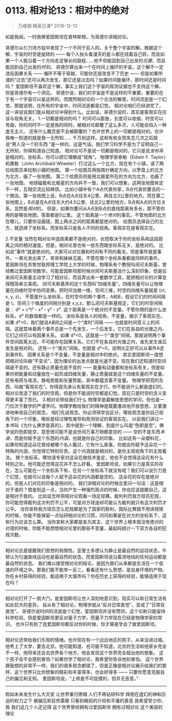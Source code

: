 # 0113. 相对论13：相对中的绝对
> 万维钢·精英日课³
2018-12-12

如是我闻。一时我佛爱因斯坦在普林斯顿。为哥德尔讲相对论。

哥德尔从引力场方程中发现了一个不同于前人的、关于整个宇宙的解。根据这个解，宇宙的时空是旋转的 —— 每个人抬头看漫天的星斗都在绕着自己转，而且如果一个人能沿着一个方向走足够长的路程……他不但能回到自己出发的*位置*，而且能回到自己出发的*时刻*。
哥德尔算出来一个在时间上循环的宇宙。这个解不一定违反因果关系 —— 循环不等于穿越，可能你还是改变不了历史 —— 但是如果所谓的“过去”还可以再次发生，那它还是过去吗？如果时间能循环，那时间还是时间吗？
爱因斯坦不喜欢这个解，事实上我们这个宇宙的观测证据也不支持这个解。但是哥德尔有一个洞见。
哥德尔说，我们的宇宙是不是这样的不重要。重要的在于有一个宇宙可以是这样的。而既然相对论的一个合法的解里，时间流逝是一个幻觉，那就说明，在所有的宇宙中，时间流逝都是幻觉。
相对论咱们已经讲完了，这一讲说说我们能从相对论中得到什么。比如说，哥德尔说的，其实是客观实在应该与视角无关。
1.一切都是相对的吗？
时间可以膨胀，长度可以收缩，时空可以弯曲，你的同时不一定是我的同时。被相对论颠覆了这么多次，人可能会陷入一种虚无主义。
还有什么概念是不会被颠覆的？也许世界上的一切都是相对的。也许我唯一知道的就是我一无所知……
千万别这样。这和有些女孩失恋几次之后就说“男人没一个好东西 ”是一样的，这是气话。我们学习科学不是为了证明自己一无所知，你得知道自己知道。
相对论可不是说一切都是相对的，它只是说*坐标系*是相对的。坐标系，你可以把它理解成“视角”。
物理学家泰勒（Edwin F. Taylor）和惠勒（John Archibald Wheeler）打过这么一个比方。现在有个小镇，请了两位绘图员来绘制小镇的地图。
第一个绘图员用指南针确定方向，以罗盘上的北方为北方，画了一张地图。
第二个绘图员则是用北极星所在的方向为北方，也画了一张地图。
地球磁极和北极星的方向并不一致，我们可以想象，这两张地图肯定不一样，互相交流比较麻烦。
比如小镇中有个A点代表你家，B点代表你要去的一个商店。第一张地图上说，B点在A点往东4公里、再往北3公里的地方。而在第二张地图上，B点是在A点往东大约4.5公里、往北2公里的地方。B点和A点的方位关系，显然是*相对*的。
但是，如果你要问从A点到B点的直线距离有多长，那不管你用的是哪张地图，答案都是5公里。
这个距离是一个*绝对*的事实。不管地图的北方在哪儿，只要你没画错，图上两点之间的距离都是绝对的。
绘图员选择自己的北方，就选择了坐标系。而坐标系只是各人不同的视角。客观实在是客观实在。

2.不变量
当然在相对论中连距离都不是绝对的，长短取决于你的坐标系和这段距离之间的相对速度。但是，相对论里也有一些东西跟坐标系无关，是绝对的。
比如说“事件”就是绝对的。大家可以对位置和时间有不同的看法，但是事件就是事件。一束光发出来了，哥哥和妹妹见面，不管在哪个坐标系看都是同样的事件。
爱因斯坦在苏黎世联邦理工学院上大学的时候，物理系有个教授叫闵可夫斯基，曾经教过爱因斯坦数学。可能爱因斯坦那时候对闵可夫斯基没什么深刻印象，但是后来闵可夫斯基主动学习了相对论，而且弄出来一套数学工具，能把相对论的计算变得既简单又美观。
闵可夫斯基弄的这个东西叫“四维矢量”。四维矢量可以让物理量在四维时空中协同变换。把时间当做一维，空间三维，时空的四维矢量就是 (ct, x, y, z)。
不管是什么坐标系，在时空中的两个事件，A和B，假设它们的时间间隔是 t，空间三个维度的间隔分别是 x,y,z，那么闵可夫斯基规定，它们的时空间隔是：
d² = c²t² - x² - y² - z².
这个距离是一个绝对的不变量。不管你用的是什么坐标系，d² 的数值都是一样的。
坐标系是各人的视角，不变量，揭示了客观实在。
如果 d²>0，我们就说A和B之间是一个“类时”间隔 —— 也就是时间意义上的间隔。这就意味着两个事件总是一个先发生，一个后发生，它们在各自的光锥之内，它们之间可以有因果关系。
如果 d²<0，这就是一个“类空”间隔，那就说明两个事件空间距离太远，不可能存在因果关系。它们不在各自的光锥之内，谁先发生谁后发生是相对的。
还有一个“类光”间隔，也就是 d²=0，说明光正好可以从事件A走到事件B。
因果关系是个不变量。不变量是相对中的绝对。
其实爱因斯坦一度想把相对论叫做“不变论”，因为理论的出发点就是光速不变。现在我们还知道时空间隔是不变的。还有静止质量也是不变的 —— 能量和动量都和坐标系有关，但是如果你把能量和动量放在一起形成四维矢量，静止质量就是这个四维矢量的不变量。还有电荷与电流，静电势能和矢量势能，其中都蕴含着不变量。
物理学研究的东西，叫做“客观实在”。你得首先承认有客观实在才行。你不能说什么都是虚幻的。相对论改造了我们的时空观，但是你不能说时空都是幻觉。现在只是时空的含义变得更丰富了而已。
3.相对论带给我们什么
物理学是最解放思想的学问，但也是一门仅次于数学的严谨学问。物理学教给我们的精神是既要激进地开放思想，又要激进地审视自己的观念。
咱们先说观念。你必须得学会区分，哪些观念是你自己视角下的一个印象，哪些是经过理性推导和观测验证的客观实在。
以前我们讲过一本书叫《为什么佛学是真的》，其中提到一个理解，到底什么叫是“色即是空”。佛学说的色即是空，意思很可能不是说世间万事万物都是空的 —— 空的不是东西*本身*，而是你赋予这个东西的*内涵*，也就是你自己的印象。
比如这有一朵塑料花，如果你知道这朵花曾经被哪个名人戴过，它有什么故事，你就会你赋予这朵花一个特殊的内涵，你觉得它特别珍贵。这个内涵就是相对的，是你主观视角下的主观看法。
换个坐标系，哪怕请专家对这朵花做技术鉴定，他也不会觉得这朵花有什么特别之处。他可能还觉得这花并不怎么好看。
爱因斯坦说，如果引力是真实的存在，怎么可能在一个坐标系下有，在另一个坐标系下就没有呢？我们可以说引力是个幻觉，也就可以说每个人赋予这朵花的内涵都是空的。
这朵花的存在是绝对的，但是人们对花的印象是相对的。
我们讲相对论的时候总爱问一句话：这是相对于谁的？借鉴到这一点，当你产生一种强烈观点的时候，你也应该提醒自己，这是相对于我的。
比如说怎样用相对论观看一场足球赛。裁判判罚我方球员犯规，你可能觉得裁判这次判罚不公平，可是对方球迷却可能认为裁判就只有这次判罚才公平。
当你宣称我方球员怎么犯规都是为了国家的胜利，国际比赛就不用讲规矩的时候，你能不能保留一点钻研相对论的习惯，问问如果是在对方的坐标系下，这些行为应该怎么算。
当你宣称大家都是各为其主、这个世界上根本就没有绝对的对错的时候，你能不能想想相对论里的那些不变量，最起码统计一下双方各自的犯规次数。
***
相对论总是提醒我们思想的局限性。亚里士多德认为静止是最自然的运动状态，牛顿认为匀速直线运动也是最自然的状态，而爱因斯坦说沿着测地线的任何运动都是最自然的状态。
我们难以接受相对论的结论，是因为我们从来都是生活在一个低速的环境之中。那我们能不能举一反三，看看还有什么思想，是自身环境的产物。
你在乡村获得的经验，能适用于大城市吗？你在历史上获得的经验，能够适用于现在吗？
***
相对论打开了一扇大门。是爱因斯坦让世人深刻地意识到，现实可以和日常生活有如此巨大的差异。
自从有了相对论，物理学就从“反对日常直觉”，变成了“日常反直觉”。
哥德尔说时间的流逝是个幻觉，爱因斯坦并没有赞同，这个论断只能留待科学检验。但是爱因斯坦更反对量子力学，而量子力学现在已经是物理学家的常识。
也许只有到了连爱因斯坦都反对你的时候，你才算是学会了做爱因斯坦。
***
相对论还带给我们乐观的情绪。也许现在有一个边远地区的孩子，从来没进过城。他考上了大学，要去北京。他可能知道、也可能不知道，北京的生活和他家乡完全不一样。他将来还会去世界各个地方，他会发现这个世界完全超出他的想象。
这个孩子会不会感到害怕？如果你学了相对论，我希望你告诉他别害怕。
这个世界跟我想的非常不一样，我们的很多观念都错了，但是正像是相对论展示给我们的那样，这个世界只比你想象的精彩和丰富得多，也会好得多 —— 只要你愿意克服自己的偏见和无知。
爱因斯坦说，“上帝是不可捉摸的，但并无恶意。”
***
假如未来发生什么大灾变
让世界重归黑暗
人们不再钻研科学
拜倒在虚幻的神和压迫的权力之下
被偏见和狂热蒙蔽
只看到眼前的计较和平庸的善恶
我希望至少你、我
我们这几个人还记得
这个世界曾经拥有过爱因斯坦
拥有过相对论
这个美丽的理论



